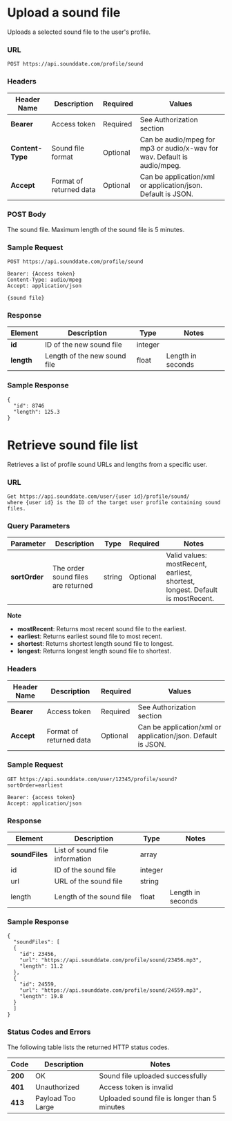 # Upload a sound file
Uploads a selected sound file to the user's profile.


### URL
`POST https://api.sounddate.com/profile/sound`

### Headers
| Header Name | Description | Required | Values |
|----------------|---|---|---|
| **Bearer** | Access token | Required | See Authorization section |
| **Content-Type** | Sound file format | Optional | Can be audio/mpeg for mp3 or audio/x-wav for wav. Default is audio/mpeg. |
| **Accept** | Format of returned data | Optional | Can be application/xml or application/json. Default is JSON. |

### POST Body
The sound file. Maximum length of the sound file is 5 minutes.

### Sample Request
```
POST https://api.sounddate.com/profile/sound

Bearer: {Access token}  
Content-Type: audio/mpeg  
Accept: application/json

{sound file}
```
### Response
| Element | Description | Type | Notes |
|---|---|---|---|
| **id** | ID of the new sound file | integer | |
| **length** | Length of the new sound file | float | Length in seconds |

### Sample Response
```
{
  "id": 8746
  "length": 125.3
}
```

# Retrieve sound file list
Retrieves a list of profile sound URLs and lengths from a specific user.

### URL
```
Get https://api.sounddate.com/user/{user id}/profile/sound/
where {user id} is the ID of the target user profile containing sound files.
```

### Query Parameters
Parameter | Description | Type | Required | Notes |
---|---|---|---|---
**sortOrder** | The order sound files are returned | string | Optional | Valid values: mostRecent, earliest, shortest, longest. Default is mostRecent. |

**Note**
* **mostRecent**: Returns most recent sound file to the earliest.
* **earliest**: Returns earliest sound file to most recent.
* **shortest**: Returns shortest length sound file to longest.
* **longest**: Returns longest length sound file to shortest.

### Headers
Header Name | Description | Required | Values
---|---|---|---
**Bearer** | Access token | Required | See Authorization section
**Accept** | Format of returned data | Optional | Can be application/xml or application/json. Default is JSON.

### Sample Request
```
GET https://api.sounddate.com/user/12345/profile/sound?sortOrder=earliest

Bearer: {access token}
Accept: application/json
```

### Response
Element | Description | Type | Notes
---|---|---|---
**soundFiles** | List of sound file information | array | 
   id | ID of the sound file | integer |
   url | URL of the sound file | string | 
   length | Length of the sound file | float | Length in seconds

### Sample Response
```
{
  "soundFiles": [
  {
    "id": 23456,
    "url": "https://api.sounddate.com/profile/sound/23456.mp3",
    "length": 11.2
  },
  {
    "id": 24559,
    "url": "https://api.sounddate.com/profile/sound/24559.mp3",
    "length": 19.8
  }
  ]
}
```

### Status Codes and Errors
The following table lists the returned HTTP status codes.

Code | Description | Notes 
---|---|---
**200** | OK | Sound file uploaded successfully
**401** | Unauthorized | Access token is invalid
**413** | Payload Too Large | Uploaded sound file is longer than 5 minutes